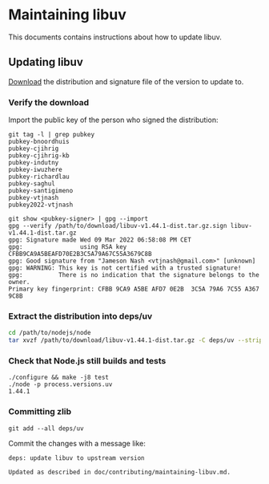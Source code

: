 # Maintaining libuv

This documents contains instructions about how to update libuv.

## Updating libuv

[Download](https://github.com/libuv/libuv/releases) the distribution and
signature file of the version to update to.

### Verify the download

Import the public key of the person who signed the distribution:

```console
git tag -l | grep pubkey
pubkey-bnoordhuis
pubkey-cjihrig
pubkey-cjihrig-kb
pubkey-indutny
pubkey-iwuzhere
pubkey-richardlau
pubkey-saghul
pubkey-santigimeno
pubkey-vtjnash
pubkey2022-vtjnash

git show <pubkey-signer> | gpg --import
gpg --verify /path/to/download/libuv-v1.44.1-dist.tar.gz.sign libuv-v1.44.1-dist.tar.gz
gpg: Signature made Wed 09 Mar 2022 06:58:08 PM CET
gpg:                using RSA key CFBB9CA9A5BEAFD70E2B3C5A79A67C55A3679C8B
gpg: Good signature from "Jameson Nash <vtjnash@gmail.com>" [unknown]
gpg: WARNING: This key is not certified with a trusted signature!
gpg:          There is no indication that the signature belongs to the owner.
Primary key fingerprint: CFBB 9CA9 A5BE AFD7 0E2B  3C5A 79A6 7C55 A367 9C8B
```

### Extract the distribution into deps/uv

```bash
cd /path/to/nodejs/node
tar xvzf /path/to/download/libuv-v1.44.1-dist.tar.gz -C deps/uv --strip 1
```

### Check that Node.js still builds and tests

```console
./configure && make -j8 test
./node -p process.versions.uv
1.44.1
```

### Committing zlib

```console
git add --all deps/uv
```

Commit the changes with a message like:

```text
deps: update libuv to upstream version

Updated as described in doc/contributing/maintaining-libuv.md.
```
